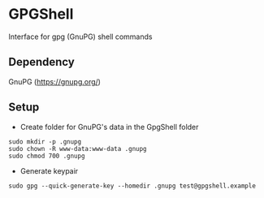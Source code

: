 # GPGShell
Interface for gpg (GnuPG) shell commands
## Dependency 
GnuPG (https://gnupg.org/)
## Setup
- Create folder for GnuPG's data in the GpgShell folder
```
sudo mkdir -p .gnupg
sudo chown -R www-data:www-data .gnupg
sudo chmod 700 .gnupg
```
- Generate keypair
```
sudo gpg --quick-generate-key --homedir .gnupg test@gpgshell.example
```
